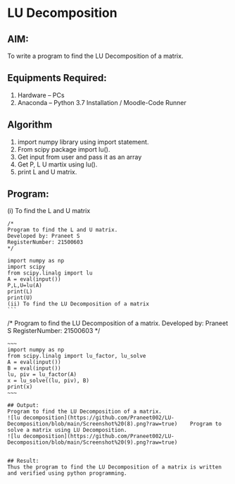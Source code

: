 # LU Decomposition 

## AIM:
To write a program to find the LU Decomposition of a matrix.

## Equipments Required:
1. Hardware – PCs
2. Anaconda – Python 3.7 Installation / Moodle-Code Runner

## Algorithm
1. import numpy library using import statement.
2. From scipy package import lu().
3. Get input from user and pass it as an array
4. Get P, L U martix using lu().
5. print L and U matrix. 

## Program:
(i) To find the L and U matrix
```
/*
Program to find the L and U matrix.
Developed by: Praneet S
RegisterNumber: 21500603
*/
```
~~~
import numpy as np
import scipy
from scipy.linalg import lu
A = eval(input())
P,L,U=lu(A)
print(L)
print(U)
(ii) To find the LU Decomposition of a matrix
```
~~~
/*
Program to find the LU Decomposition of a matrix.
Developed by: Praneet S 
RegisterNumber: 21500603
*/
```
~~~
import numpy as np
from scipy.linalg import lu_factor, lu_solve
A = eval(input())
B = eval(input())
lu, piv = lu_factor(A)
x = lu_solve((lu, piv), B)
print(x)
~~~

## Output:
Program to find the LU Decomposition of a matrix.
![lu decomposition](https://github.com/Praneet002/LU-Decomposition/blob/main/Screenshot%20(8).png?raw=true)    Program to solve a matrix using LU Decomposition.
![lu decomposition](https://github.com/Praneet002/LU-Decomposition/blob/main/Screenshot%20(9).png?raw=true)


## Result:
Thus the program to find the LU Decomposition of a matrix is written and verified using python programming.

